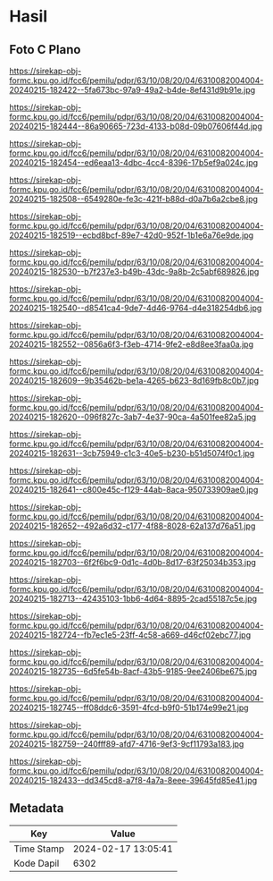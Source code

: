 # Hasil

## Foto C Plano

https://sirekap-obj-formc.kpu.go.id/fcc6/pemilu/pdpr/63/10/08/20/04/6310082004004-20240215-182422--5fa673bc-97a9-49a2-b4de-8ef431d9b91e.jpg

https://sirekap-obj-formc.kpu.go.id/fcc6/pemilu/pdpr/63/10/08/20/04/6310082004004-20240215-182444--86a90665-723d-4133-b08d-09b07606f44d.jpg

https://sirekap-obj-formc.kpu.go.id/fcc6/pemilu/pdpr/63/10/08/20/04/6310082004004-20240215-182454--ed6eaa13-4dbc-4cc4-8396-17b5ef9a024c.jpg

https://sirekap-obj-formc.kpu.go.id/fcc6/pemilu/pdpr/63/10/08/20/04/6310082004004-20240215-182508--6549280e-fe3c-421f-b88d-d0a7b6a2cbe8.jpg

https://sirekap-obj-formc.kpu.go.id/fcc6/pemilu/pdpr/63/10/08/20/04/6310082004004-20240215-182519--ecbd8bcf-89e7-42d0-952f-1b1e6a76e9de.jpg

https://sirekap-obj-formc.kpu.go.id/fcc6/pemilu/pdpr/63/10/08/20/04/6310082004004-20240215-182530--b7f237e3-b49b-43dc-9a8b-2c5abf689826.jpg

https://sirekap-obj-formc.kpu.go.id/fcc6/pemilu/pdpr/63/10/08/20/04/6310082004004-20240215-182540--d8541ca4-9de7-4d46-9764-d4e318254db6.jpg

https://sirekap-obj-formc.kpu.go.id/fcc6/pemilu/pdpr/63/10/08/20/04/6310082004004-20240215-182552--0856a6f3-f3eb-4714-9fe2-e8d8ee3faa0a.jpg

https://sirekap-obj-formc.kpu.go.id/fcc6/pemilu/pdpr/63/10/08/20/04/6310082004004-20240215-182609--9b35462b-be1a-4265-b623-8d169fb8c0b7.jpg

https://sirekap-obj-formc.kpu.go.id/fcc6/pemilu/pdpr/63/10/08/20/04/6310082004004-20240215-182620--096f827c-3ab7-4e37-90ca-4a501fee82a5.jpg

https://sirekap-obj-formc.kpu.go.id/fcc6/pemilu/pdpr/63/10/08/20/04/6310082004004-20240215-182631--3cb75949-c1c3-40e5-b230-b51d5074f0c1.jpg

https://sirekap-obj-formc.kpu.go.id/fcc6/pemilu/pdpr/63/10/08/20/04/6310082004004-20240215-182641--c800e45c-f129-44ab-8aca-950733909ae0.jpg

https://sirekap-obj-formc.kpu.go.id/fcc6/pemilu/pdpr/63/10/08/20/04/6310082004004-20240215-182652--492a6d32-c177-4f88-8028-62a137d76a51.jpg

https://sirekap-obj-formc.kpu.go.id/fcc6/pemilu/pdpr/63/10/08/20/04/6310082004004-20240215-182703--6f2f6bc9-0d1c-4d0b-8d17-63f25034b353.jpg

https://sirekap-obj-formc.kpu.go.id/fcc6/pemilu/pdpr/63/10/08/20/04/6310082004004-20240215-182713--42435103-1bb6-4d64-8895-2cad55187c5e.jpg

https://sirekap-obj-formc.kpu.go.id/fcc6/pemilu/pdpr/63/10/08/20/04/6310082004004-20240215-182724--fb7ec1e5-23ff-4c58-a669-d46cf02ebc77.jpg

https://sirekap-obj-formc.kpu.go.id/fcc6/pemilu/pdpr/63/10/08/20/04/6310082004004-20240215-182735--6d5fe54b-8acf-43b5-9185-9ee2406be675.jpg

https://sirekap-obj-formc.kpu.go.id/fcc6/pemilu/pdpr/63/10/08/20/04/6310082004004-20240215-182745--ff08ddc6-3591-4fcd-b9f0-51b174e99e21.jpg

https://sirekap-obj-formc.kpu.go.id/fcc6/pemilu/pdpr/63/10/08/20/04/6310082004004-20240215-182759--240fff89-afd7-4716-9ef3-9cf11793a183.jpg

https://sirekap-obj-formc.kpu.go.id/fcc6/pemilu/pdpr/63/10/08/20/04/6310082004004-20240215-182433--dd345cd8-a7f8-4a7a-8eee-39645fd85e41.jpg


## Metadata

| Key        | Value               |
| ---------- | ------------------- |
| Time Stamp | 2024-02-17 13:05:41 |
| Kode Dapil | 6302                |



